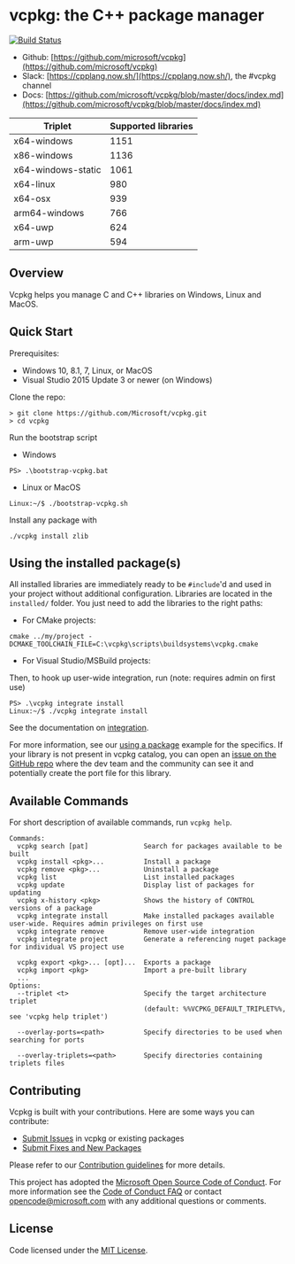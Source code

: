 # vcpkg: the C++ package manager

[![Build Status](https://dev.azure.com/vcpkg/public/_apis/build/status/vcpkg-Windows-master-CI?branchName=master)](https://dev.azure.com/vcpkg/public/_build/latest?definitionId=9&branchName=master)

* Github: [https://github.com/microsoft/vcpkg](https://github.com/microsoft/vcpkg)
* Slack: [https://cpplang.now.sh/](https://cpplang.now.sh/), the #vcpkg channel
* Docs: [https://github.com/microsoft/vcpkg/blob/master/docs/index.md](https://github.com/microsoft/vcpkg/blob/master/docs/index.md)

| Triplet  | Supported libraries |
| ------------- | ------------- |
| x64-windows  | 1151  |
| x86-windows  | 1136  |
| x64-windows-static  | 1061  |
| x64-linux  | 980  |
| x64-osx  | 939  |
| arm64-windows  | 766  |
| x64-uwp  | 624  |
| arm-uwp  | 594  |

## Overview
Vcpkg helps you manage C and C++ libraries on Windows, Linux and MacOS.

## Quick Start
Prerequisites:
- Windows 10, 8.1, 7, Linux, or MacOS
- Visual Studio 2015 Update 3 or newer (on Windows)

Clone the repo:
```
> git clone https://github.com/Microsoft/vcpkg.git
> cd vcpkg
```

Run the bootstrap script
* Windows
```
PS> .\bootstrap-vcpkg.bat
```
* Linux or MacOS
```
Linux:~/$ ./bootstrap-vcpkg.sh
```

Install any package with
```
./vcpkg install zlib
```

## Using the installed package(s)
All installed libraries are immediately ready to be `#include`'d and used in your project without additional configuration. Libraries are located in the `installed/` folder. You just need to add the libraries to the right paths:

* For CMake projects:

```
cmake ../my/project -DCMAKE_TOOLCHAIN_FILE=C:\vcpkg\scripts\buildsystems\vcpkg.cmake
```

* For Visual Studio/MSBuild projects:

Then, to hook up user-wide integration, run (note: requires admin on first use)
```
PS> .\vcpkg integrate install
Linux:~/$ ./vcpkg integrate install
```

See the documentation on [integration](docs/users/integration.md).

For more information, see our [using a package](docs/examples/installing-and-using-packages.md) example for the specifics. If your library is not present in vcpkg catalog, you can open an [issue on the GitHub repo](https://github.com/microsoft/vcpkg/issues) where the dev team and the community can see it and potentially create the port file for this library.

## Available Commands

For short description of available commands, run `vcpkg help`.
```
Commands:
  vcpkg search [pat]              Search for packages available to be built
  vcpkg install <pkg>...          Install a package
  vcpkg remove <pkg>...           Uninstall a package
  vcpkg list                      List installed packages
  vcpkg update                    Display list of packages for updating
  vcpkg x-history <pkg>           Shows the history of CONTROL versions of a package
  vcpkg integrate install         Make installed packages available user-wide. Requires admin privileges on first use
  vcpkg integrate remove          Remove user-wide integration
  vcpkg integrate project         Generate a referencing nuget package for individual VS project use

  vcpkg export <pkg>... [opt]...  Exports a package
  vcpkg import <pkg>              Import a pre-built library
  ...
Options:
  --triplet <t>                   Specify the target architecture triplet
                                  (default: %%VCPKG_DEFAULT_TRIPLET%%, see 'vcpkg help triplet')

  --overlay-ports=<path>          Specify directories to be used when searching for ports

  --overlay-triplets=<path>       Specify directories containing triplets files

```

## Contributing
Vcpkg is built with your contributions. Here are some ways you can contribute:

* [Submit Issues](https://github.com/Microsoft/vcpkg/issues) in vcpkg or existing packages
* [Submit Fixes and New Packages](https://github.com/Microsoft/vcpkg/pulls)

Please refer to our [Contribution guidelines](CONTRIBUTING.md) for more details.

This project has adopted the [Microsoft Open Source Code of Conduct](https://opensource.microsoft.com/codeofconduct/). For more information see the [Code of Conduct FAQ](https://opensource.microsoft.com/codeofconduct/faq/) or contact [opencode@microsoft.com](mailto:opencode@microsoft.com) with any additional questions or comments.

## License

Code licensed under the [MIT License](LICENSE.txt).

